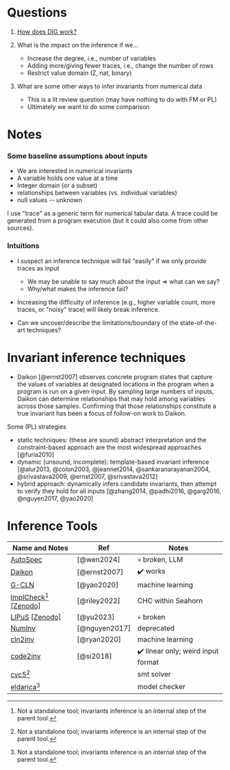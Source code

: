 # Questions

1. [How does DIG work?](dig.md)

2. What is the impact on the inference if we...
   * Increase the degree, i.e., number of variables
   * Adding more/giving fewer traces, i.e., change the number of rows
   * Restrict value domain (Z, nat, binary)

3. What are some other ways to infer invariants from numerical data
   * This is a lit review question (may have nothing to do with FM or PL)
   * Ultimately we want to do some comparison

# Notes

### Some baseline assumptions about inputs

* We are interested in numerical invariants
* A variable holds one value at a time
* Integer domain (or a subset)
* relationships between variables (vs. individual variables)
* null values -- unknown

I use "trace" as a generic term for numerical tabular data.
A trace could be generated from a program execution (but it could also come from other sources).

### Intuitions

* I suspect an inference technique will fail "easily" if we only provide traces as input
  - We may be unable to say much about the input => what can we say?
  - Why/what makes the inference fail?
  
* Increasing the difficulty of inference (e.g., higher variable count, more
  traces, or "noisy" trace) will likely break inference.
* Can we uncover/describe the limitations/boundary of the state-of-the-art
  techniques?

# Invariant inference techniques

* Daikon [@ernst2007] observes concrete program states that capture the values
  of variables at designated locations in the program when a program is run on a
  given input. By sampling large numbers of inputs, Daikon can determine
  relationships that may hold among variables across those samples. Confirming
  that those relationships constitute a true invariant has been a focus of
  follow-on work to Daikon.

Some (PL) strategies

- static techniques: (these are sound) abstract interpretation and the constraint-based approach are the most widespread approaches [@furia2010]
- dynamic (unsound, incomplete): template-based invariant inference [@alur2013, @colon2003, @jeannet2014, @sankaranarayanan2004, @srivastava2009, @ernst2007, @srivastava2012]
- hybrid approach: dynamically infers candidate invariants, then attempt to verify they hold for all inputs [@zhang2014, @padhi2016, @garg2016, @nguyen2017, @yao2020]

# Inference Tools

| Name and Notes                            | Ref           | Notes                              |
|-------------------------------------------|---------------|------------------------------------|
| [AutoSpec][AUTOSPEC]                      | [@wen2024]    | 💀 broken, LLM                     |
| [Daikon][DAIKON]                          | [@ernst2007]  | ✔️ works                           |
| [G-CLN][G-CLN]                            | [@yao2020]    | machine learning                   |
| [ImplCheck][IMPLC][^1] [[Zenodo]][IMPLCZ] | [@riley2022]  | CHC within Seahorn                 |
| [LIPuS][LIPUS] [[Zenodo]][LIPUSZ]         | [@yu2023]     | 💀 broken                          |
| [NumInv][NUMINV]                          | [@nguyen2017] | deprecated                         |
| [cln2inv][CLN2]                           | [@ryan2020]   | machine learning                   |
| [code2inv][CODE2]                         | [@si2018]     | ✔️ linear only; weird input format |
| [cvc5][CVC5][^1]                          |               | smt solver                         |
| [eldarica][ELDERICA][^1]                  |               | model checker                      |

[^1]: Not a standalone tool; invariants inference is an internal step of the parent tool.

[NUMINV]: https://github.com/dynaroars/numinv
[G-CLN]: https://github.com/jyao15/G-CLN
[CLN2]: https://github.com/gryan11/cln2inv.git
[CODE2]: https://github.com/PL-ML/code2inv.git
[CVC5]: https://github.com/cvc5/cvc5
[ELDERICA]: https://github.com/uuverifiers/eldarica
[LIPUS]: https://github.com/Santiago-Yu/LIPuS
[LIPUSZ]: https://zenodo.org/records/7909725
[IMPLC]: https://github.com/grigoryfedyukovich/aeval.git
[IMPLCZ]: https://zenodo.org/records/7047061
[AUTOSPEC]: https://sites.google.com/view/autospecification
[DAIKON]: https://plse.cs.washington.edu/daikon
